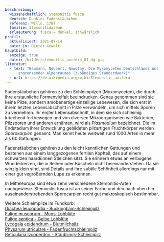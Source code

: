 ```yaml
---
beschreibung:
  wissenschaftlich: Stemonitis fusca
  deutsch: Dunkles Fadenstäubchen
  referenz: Willd. 1787
  familie: Stemonitidaceae
  erlaeuterung: fusca = dunkel, schwärzlich
profil:
  aktualisiert: 2021-07-14
  autor_in: Dieter Gewalt
hauptbild:
  anzeige: true
  datei: /bilder/stemonitis_axifera_01_dg.jpg
literatur:
  - text: "Baumann, Neubert, Nowotny: Die Myxomyceten Deutschlands und des
      angrenzenden Alpenraumes (3-bändiges Standardwerk)"
  - url: https://de.wikipedia.org/wiki/Stemonitis_axifera
---
```

Fadenstäubchen gehören zu den Schleimpilzen (Myxomyceten), die durch ihre erstaunliche Formenvielfalt beeindrucken. Genau genommen sind sie keine Pilze, sondern amöbenartige einzellige Lebewesen, die sich erst in ihrem letzten Lebensabschnitt in Pilze verwandeln, um sich mittels Sporen zu vermehren. Ihr erster Lebensabschnitt, in dem sie sich schleimig kriechend fortbewegen und von diversen Mikroorganismen wie Bakterien, Pilzsporen und anderen ernähren, wird als *Plasmodium* bezeichnet. Die im Endstadium ihrer Entwicklung gebildeten pilzartigen Fruchtkörper werden *Sporokarpien* genannt. Man kennt heute weltweit rund 1000 Arten in mehr als 60 Gattungen.

Fadenstäubchen gehören zu den leicht kenntlichen Gattungen und bestehen aus einem langgezogenen fertilen Kopfteil, das auf einem schwarzen haardünnen Stielchen sitzt. Sie erinnern etwas an verbogene Wunderkerzen, die in Reihen oder Büscheln dicht beieinanderstehen. Da sie winzig klein sind, sind Details und ihre subtile Schönheit allerdings nur mit einer gut vegrößernden Lupe zu erkennen. 

In Mitteleuropa sind etwa zehn verschiedene Stemonitis-Arten nachgewiese. Stemonitis fusca ist an seiner Farbe und den nach oben hin auseinanderstrebenden Sporocarpien recht gut makroskopisch bestimmbar. 

Weitere Schleimpilze im Fundkorb:\
[Diachea leucopodia - Buckingham-Schleimpilz](/pilze/diachaea-leucopodia-buckingham-schleimpilz)  
[Fuligo muscorum - Moos-Lohblüte](/pilze/fuligo-muscorum-gelbe-lohblüte)\
[Fuligo septica - Gelbe Lohblüte](/pilze/fuligo-septica-gelbe-lohblüte)\
[Lycogala epidendrum - Blutmilchpilz](/pilze/lycogala-epidendrum-blutmilchpilz)\
[Physarum utriculare - Fadenfruchtschleimpilz](/pilze/physarum-utriculare-fadenfruchtschleimpilz)\
[Reticularia lycoperdon - Stäublings-Schleimpilz](/pilze/reticularia-lycoperdon-stäublings-schleimpilz)  

